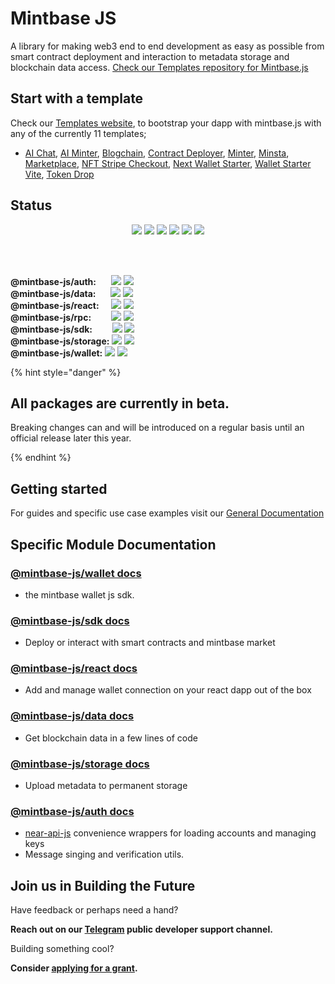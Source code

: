 # Mintbase JS
A library for making web3 end to end development as easy as possible from smart contract deployment and interaction to metadata storage and blockchain data access.
[Check our Templates repository for Mintbase.js](https://github.com/Mintbase/templates)

## Start with a template

Check our [Templates website](https://templates.mintbase.xyz/), to bootstrap your dapp with mintbase.js with any of the currently 11 templates;
- [AI Chat](https://templates.mintbase.xyz/templates/ai-chat), [AI Minter](https://templates.mintbase.xyz/templates/ai-minter), [Blogchain](https://templates.mintbase.xyz/templates/blogchain), [Contract Deployer](https://templates.mintbase.xyz/templates/contract-deployer), [Minter](https://templates.mintbase.xyz/templates/minter), [Minsta](https://templates.mintbase.xyz/templates/minsta), [Marketplace](https://templates.mintbase.xyz/templates/marketplace), [NFT Stripe Checkout](https://templates.mintbase.xyz/templates/nft-stripe-checkout), [Next Wallet Starter](https://templates.mintbase.xyz/templates/starter-next), [Wallet Starter Vite](https://templates.mintbase.xyz/templates/starter-vite), [Token Drop](https://templates.mintbase.xyz/templates/simple-token-drop)


## Status


<p align="center">
<img src="https://img.shields.io/github/v/release/mintbase/mintbase-js" />
<img src="https://img.shields.io/github/release-date/mintbase/mintbase-js" />
<img src="https://img.shields.io/github/actions/workflow/status/mintbase/mintbase-js/branch-publish.yml" />
<img src="https://img.shields.io/github/commit-activity/m/mintbase/mintbase-js" />
 <img src="https://img.shields.io/npm/l/@mintbase-js/react"/>
<a href="https://coveralls.io/github/Mintbase/mintbase-js?branch=beta" target="_blank"> <img src="https://coveralls.io/repos/github/Mintbase/mintbase-js/badge.svg?branch=beta"/> </a>

</p>
<br/>
<br/>
<p>
<b>@mintbase-js/auth:</b>
 &nbsp;&nbsp;&nbsp;&nbsp;&nbsp;<img src='https://img.shields.io/npm/dw/@mintbase-js/auth' />
<img src='https://img.shields.io/bundlephobia/min/@mintbase-js/auth' />
<br/>
<b>@mintbase-js/data:</b>
 &nbsp;&nbsp;&nbsp;&nbsp;&nbsp;<img src='https://img.shields.io/npm/dw/@mintbase-js/data' />
<img src='https://img.shields.io/bundlephobia/min/@mintbase-js/data' />
<br/>
<b>@mintbase-js/react:</b>
 &nbsp;&nbsp;&nbsp;&nbsp;<img src='https://img.shields.io/npm/dw/@mintbase-js/react' />
<img src='https://img.shields.io/bundlephobia/min/@mintbase-js/react' />
<br/>
<b>@mintbase-js/rpc:</b>
 &nbsp;&nbsp;&nbsp;&nbsp;&nbsp;&nbsp;&nbsp;<img src='https://img.shields.io/npm/dw/@mintbase-js/rpc' />
<img src='https://img.shields.io/bundlephobia/min/@mintbase-js/rpc' />
<br/>
<b>@mintbase-js/sdk:</b>
 &nbsp;&nbsp;&nbsp;&nbsp;&nbsp;&nbsp;&nbsp;<img src='https://img.shields.io/npm/dw/@mintbase-js/sdk' />
<img src='https://img.shields.io/bundlephobia/min/@mintbase-js/sdk' />
<br/>
<b>@mintbase-js/storage:</b>
<img src='https://img.shields.io/npm/dw/@mintbase-js/storage' />
<img src='https://img.shields.io/bundlephobia/min/@mintbase-js/storage' />
<br/>
<b>@mintbase-js/wallet:</b>
<img src='https://img.shields.io/npm/dw/@mintbase-js/wallet' />
<img src='https://img.shields.io/bundlephobia/min/@mintbase-js/wallet' />
</p>


{% hint style="danger" %}
## All packages are currently in beta.
Breaking changes can and will be introduced on a regular basis until an official release later this year.

{% endhint %}



## Getting started

For guides and specific use case examples visit our [General Documentation](https://docs.mintbase.xyz/dev/getting-started)


## Specific Module Documentation


### [@mintbase-js/wallet docs](packages/wallet)
  - the mintbase wallet js sdk.

### [@mintbase-js/sdk docs](packages/sdk)

  - Deploy or interact with smart contracts and mintbase market

 ### [@mintbase-js/react docs](packages/react)
  - Add and manage wallet connection on your react dapp out of the box

### [@mintbase-js/data docs](packages/data)
  - Get blockchain data in a few lines of code

### [@mintbase-js/storage docs](packages/auth/)
  - Upload metadata to permanent storage

### [@mintbase-js/auth docs](packages/auth/)
 - [near-api-js](https://github.com/near/near-api-js) convenience wrappers for loading accounts and managing keys
 - Message singing and verification utils.



## Join us in Building the Future

Have feedback or perhaps need a hand?

**Reach out on our [Telegram](https://t.me/mintdev) public developer support channel.**

Building something cool?

**Consider [applying for a grant](https://github.com/Mintbase/Grants-Program).**

